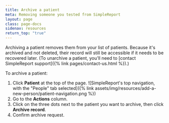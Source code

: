 ```yaml
---
title: Archive a patient
meta: Removing someone you tested from SimpleReport
layout: page
class: page-docs
sidenav: resources
return_top: "true"
---
```


Archiving a patient removes them from your list of patients. Because it's archived and not deleted, their record will still be accessible if it needs to be recovered later. (To unarchive a patient, you’ll need to [contact SimpleReport support]({% link pages/contact-us.html %}).)

To archive a patient:

1. Click **Patient** at the top of the page. ![SimpleReport's top navigation, with the "People" tab selected]({% link assets/img/resources/add-a-new-person/patient-navigation.png %})
2. Go to the **Actions** column.
3. Click on the three dots next to the patient you want to archive, then click **Archive record**.
4. Confirm archive request.
